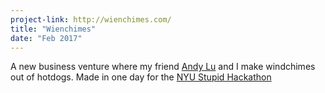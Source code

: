 ```yaml
---
project-link: http://wienchimes.com/
title: "Wienchimes"
date: "Feb 2017"
---
```


A new business venture where my friend [Andy Lu][lu] and I make windchimes out of hotdogs. Made in one day for the [NYU Stupid Hackathon][stupid-hackathon]

[lu]: http://www.andy-lu.com/
[stupid-hackathon]: http://www.stupidhackathon.com/
